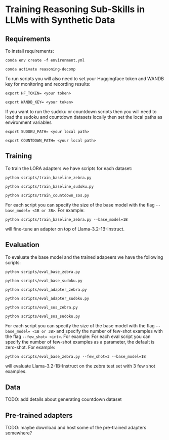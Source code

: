 # Training Reasoning Sub-Skills in LLMs with Synthetic Data

## Requirements

To install requirements:

```setup env
conda env create -f environment.yml

conda activate reasoning-decomp
```

To run scripts you will also need to set your Huggingface token and WANDB key for monitoring and recording results:

```setup tokens
export HF_TOKEN= <your token>

export WANDB_KEY= <your token>
```

If you want to run the sudoku or countdown scripts then you will need to load the sudoku and countdown datasets locally then set the local paths as environment variables

```setup data
export SUDOKU_PATH= <your local path>

export COUNTDOWN_PATH= <your local path>
```

## Training

To train the LORA adapters we have scripts for each dataset:

```train scripts
python scripts/train_baseline_zebra.py

python scripts/train_baseline_sudoku.py

python scripts/train_countdown_sos.py
```

For each script you can specify the size of the base model with the flag `--base_model= <1B or 3B>`. For example:

```train scripts args
python scripts/train_baseline_zebra.py --base_model=1B
```

will fine-tune an adapter on top of Llama-3.2-1B-Instruct.

## Evaluation

To evaluate the base model and the trained adapeers we have the following scripts:

```eval scripts
python scripts/eval_base_zebra.py

python scripts/eval_base_sudoku.py

python scripts/eval_adapter_zebra.py

python scripts/eval_adapter_sudoku.py

python scripts/eval_sos_zebra.py

python scripts/eval_sos_sudoku.py
```

For each script you can specify the size of the base model with the flag `--base_model= <1B or 3B>` and specify the number of few-shot examples with the flag `--few_shot= <int>`. For example:
For each eval script you can specify the number of few-shot examples as a parameter, the default is zero-shot. For example:

```eval scripts few shot
python scripts/eval_base_zebra.py --few_shot=3 --base_model=1B
```

will evaluate Llama-3.2-1B-Instruct on the zebra test set with 3 few shot examples.

## Data

TODO: add details about generating countdown dataset

## Pre-trained adapters

TODO: maybe download and host some of the pre-trained adapters somewhere?
